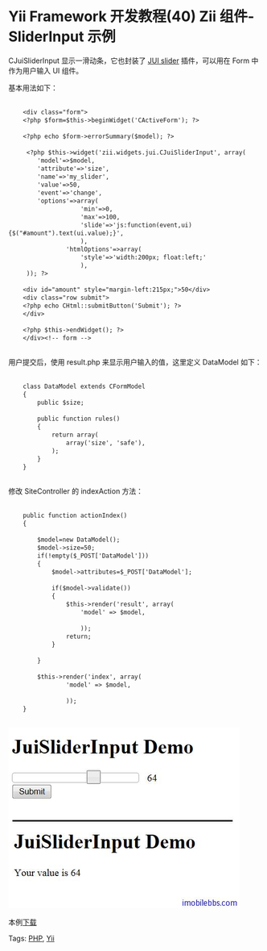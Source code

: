 # Yii Framework 开发教程(40) Zii 组件-SliderInput 示例

CJuiSliderInput 显示一滑动条，它也封装了 [JUI slider](http://jqueryui.com/demos/slider/) 插件，可以用在 Form 中作为用户输入 UI 组件。

基本用法如下：

```

    <div class="form">
    <?php $form=$this->beginWidget('CActiveForm'); ?>
    
    <?php echo $form->errorSummary($model); ?>
    
     <?php $this->widget('zii.widgets.jui.CJuiSliderInput', array(
     	'model'=>$model,
     	'attribute'=>'size',
     	'name'=>'my_slider',
     	'value'=>50,
     	'event'=>'change',
     	'options'=>array(
     				'min'=>0,
     				'max'=>100,
     				'slide'=>'js:function(event,ui){$("#amount").text(ui.value);}',
     				),
     			'htmlOptions'=>array(
     				'style'=>'width:200px; float:left;'
     				),
     )); ?>
    
    <div id="amount" style="margin-left:215px;">50</div>
    <div class="row submit">
    <?php echo CHtml::submitButton('Submit'); ?>
    </div>
    
    <?php $this->endWidget(); ?>
    </div><!-- form -->
    
```

用户提交后，使用 result.php 来显示用户输入的值，这里定义 DataModel 如下：

```

    class DataModel extends CFormModel
    {
    	public $size;
    
    	public function rules()
    	{
    		return array(
    			array('size', 'safe'),
    		);
    	}
    }
    
```

修改 SiteController 的 indexAction 方法：

```

    public function actionIndex()
    {
    
    	$model=new DataModel();
    	$model->size=50;
    	if(!empty($_POST['DataModel']))
    	{
    		$model->attributes=$_POST['DataModel'];
    
    		if($model->validate())
    		{
    			$this->render('result', array(
    				'model' => $model,
    
    				));
    			return;
    		}
    
    	}
    
    	$this->render('index', array(
    			'model' => $model,
    
    			));
    }
    
```

![picture40.1](images/40.1.jpg)

本例[下载](http://www.imobilebbs.com/download/yii/JuiSliderInputDemo.zip)

Tags: [PHP](http://www.imobilebbs.com/wordpress/archives/tag/php), [Yii](http://www.imobilebbs.com/wordpress/archives/tag/yii)

